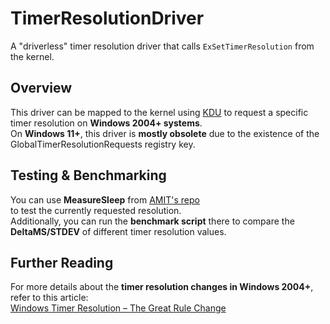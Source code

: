 # **TimerResolutionDriver**  
A "driverless" timer resolution driver that calls `ExSetTimerResolution` from the kernel.  

## **Overview**  
This driver can be mapped to the kernel using [KDU](https://github.com/hfiref0x/KDU) to request a specific timer resolution on **Windows 2004+ systems**.  
On **Windows 11+**, this driver is **mostly obsolete** due to the existence of the GlobalTimerResolutionRequests registry key. 

## **Testing & Benchmarking**  
You can use **MeasureSleep** from [AMIT's repo](https://github.com/valleyofdoom/TimerResolution)  
to test the currently requested resolution.  
Additionally, you can run the **benchmark script** there to compare the **DeltaMS/STDEV** of different timer resolution values.

## **Further Reading**  
For more details about the **timer resolution changes in Windows 2004+**, refer to this article:  
[Windows Timer Resolution – The Great Rule Change](https://randomascii.wordpress.com/2020/10/04/windows-timer-resolution-the-great-rule-change/) 
